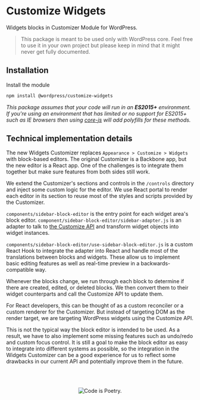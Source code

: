 # Customize Widgets

Widgets blocks in Customizer Module for WordPress.

> This package is meant to be used only with WordPress core. Feel free to use it in your own project but please keep in mind that it might never get fully documented.

## Installation

Install the module

```bash
npm install @wordpress/customize-widgets
```

_This package assumes that your code will run in an **ES2015+** environment. If you're using an environment that has limited or no support for ES2015+ such as IE browsers then using [core-js](https://github.com/zloirock/core-js) will add polyfills for these methods._

## Technical implementation details

The new Widgets Customizer replaces `Appearance > Customize > Widgets` with block-based editors. The original Customizer is a Backbone app, but the new editor is a React app. One of the challenges is to integrate them together but make sure features from both sides still work.

We extend the Customizer's sections and controls in the `/controls` directory and inject some custom logic for the editor. We use React portal to render each editor in its section to reuse most of the styles and scripts provided by the Customizer.

`components/sidebar-block-editor` is the entry point for each widget area's block editor. `component/sidebar-block-editor/sidebar-adapter.js` is an adapter to talk to [the Customize API](https://developer.wordpress.org/themes/customize-api/) and transform widget objects into widget instances. 

`components/sidebar-block-editor/use-sidebar-block-editor.js` is a custom React Hook to integrate the adapter into React and handle most of the translations between blocks and widgets. These allow us to implement basic editing features as well as real-time preview in a backwards-compatible way.

Whenever the blocks change, we run through each block to determine if there are created, edited, or deleted blocks. We then convert them to their widget counterparts and call the Customize API to update them. 

For React developers, this can be thought of as a custom reconciler or a custom renderer for the Customizer. But instead of targeting DOM as the render target, we are targeting WordPress widgets using the Customize API.

This is not the typical way the block editor is intended to be used. As a result, we have to also implement some missing features such as undo/redo and custom focus control. It is still a goal to make the block editor as easy to integrate into different systems as possible, so the integration in the Widgets Customizer can be a good experience for us to reflect some drawbacks in our current API and potentially improve them in the future.

<br/><br/><p align="center"><img src="https://s.w.org/style/images/codeispoetry.png?1" alt="Code is Poetry." /></p>
